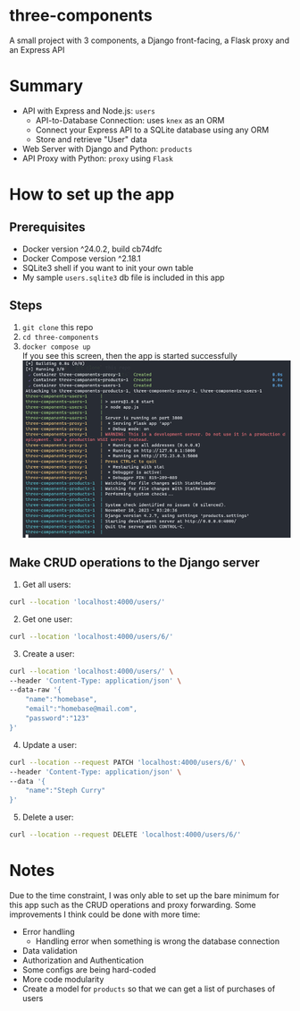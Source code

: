# three-components
A small project with 3 components, a Django front-facing, a Flask proxy and an Express API

# Summary
- API with Express and Node.js: `users`
    - API-to-Database Connection: uses `knex` as an ORM
    - Connect your Express API to a SQLite database using any ORM
    - Store and retrieve "User" data
- Web Server with Django and Python: `products`
- API Proxy with Python: `proxy` using `Flask`

# How to set up the app
## Prerequisites
- Docker version ^24.0.2, build cb74dfc
- Docker Compose version ^2.18.1
- SQLite3 shell if you want to init your own table
- My sample `users.sqlite3` db file is included in this app

## Steps
1. `git clone` this repo
2. `cd three-components`
3. `docker compose up`  
If you see this screen, then the app is started successfully  
![docker compose screen](./assets/docker-compose-screen.png)

## Make CRUD operations to the Django server
1. Get all users:
```bash
curl --location 'localhost:4000/users/'
```
2. Get one user:
```bash
curl --location 'localhost:4000/users/6/'
```
3. Create a user:
```bash
curl --location 'localhost:4000/users/' \
--header 'Content-Type: application/json' \
--data-raw '{
    "name":"homebase",
    "email":"homebase@mail.com",
    "password":"123"
}'
```
4. Update a user:
```bash
curl --location --request PATCH 'localhost:4000/users/6/' \
--header 'Content-Type: application/json' \
--data '{
    "name":"Steph Curry"
}'
```
5. Delete a user:
```bash
curl --location --request DELETE 'localhost:4000/users/6/'
```
# Notes
Due to the time constraint, I was only able to set up the bare minimum for this app such as the CRUD operations and proxy forwarding. Some improvements I think could be done with more time:

- Error handling
    - Handling error when something is wrong the database connection
- Data validation
- Authorization and Authentication
- Some configs are being hard-coded
- More code modularity
- Create a model for `products` so that we can get a list of purchases of users
